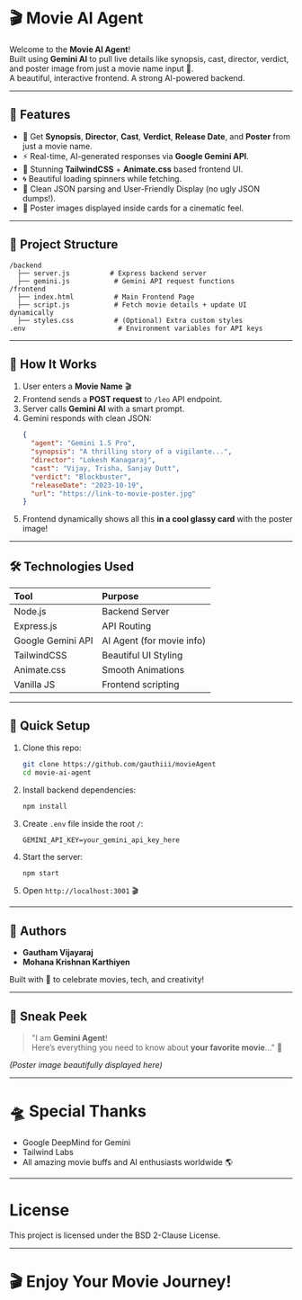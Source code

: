 
# 🎬 Movie AI Agent

Welcome to the **Movie AI Agent**!  
Built using **Gemini AI** to pull live details like synopsis, cast, director, verdict, and poster image from just a movie name input 🚀.  
A beautiful, interactive frontend. A strong AI-powered backend.

---

## 🌟 Features

- 🎥 Get **Synopsis**, **Director**, **Cast**, **Verdict**, **Release Date**, and **Poster** from just a movie name.
- ⚡ Real-time, AI-generated responses via **Google Gemini API**.
- 🎨 Stunning **TailwindCSS** + **Animate.css** based frontend UI.
- 🌀 Beautiful loading spinners while fetching.
- 📜 Clean JSON parsing and User-Friendly Display (no ugly JSON dumps!).
- 📸 Poster images displayed inside cards for a cinematic feel.

---

## 📂 Project Structure

```
/backend
  ├── server.js          # Express backend server
  ├── gemini.js           # Gemini API request functions
/frontend
  ├── index.html          # Main Frontend Page
  ├── script.js           # Fetch movie details + update UI dynamically
  ├── styles.css          # (Optional) Extra custom styles
.env                       # Environment variables for API keys
```

---

## 🚀 How It Works

1. User enters a **Movie Name** 🎬
2. Frontend sends a **POST request** to `/leo` API endpoint.
3. Server calls **Gemini AI** with a smart prompt.
4. Gemini responds with clean JSON:  
   ```json
   {
     "agent": "Gemini 1.5 Pro",
     "synopsis": "A thrilling story of a vigilante...",
     "director": "Lokesh Kanagaraj",
     "cast": "Vijay, Trisha, Sanjay Dutt",
     "verdict": "Blockbuster",
     "releaseDate": "2023-10-19",
     "url": "https://link-to-movie-poster.jpg"
   }
   ```
5. Frontend dynamically shows all this **in a cool glassy card** with the poster image!

---

## 🛠️ Technologies Used

| Tool | Purpose |
|:-----|:--------|
| Node.js | Backend Server |
| Express.js | API Routing |
| Google Gemini API | AI Agent (for movie info) |
| TailwindCSS | Beautiful UI Styling |
| Animate.css | Smooth Animations |
| Vanilla JS | Frontend scripting |

---

## 🎯 Quick Setup

1. Clone this repo:
   ```bash
   git clone https://github.com/gauthiii/movieAgent
   cd movie-ai-agent
   ```

2. Install backend dependencies:
   ```bash
   npm install
   ```

3. Create `.env` file inside the root `/`:
   ```
   GEMINI_API_KEY=your_gemini_api_key_here
   ```

4. Start the server:
   ```bash
   npm start
   ```

5. Open `http://localhost:3001` 🎬

---

## 👑 Authors

- **Gautham Vijayaraj**
- **Mohana Krishnan Karthiyen**

Built with 💙 to celebrate movies, tech, and creativity!

---

## 📸 Sneak Peek

> "I am **Gemini Agent**!  
> Here’s everything you need to know about **your favorite movie**..." 🎥

_(Poster image beautifully displayed here)_

---

# 🛸 Special Thanks

- Google DeepMind for Gemini
- Tailwind Labs
- All amazing movie buffs and AI enthusiasts worldwide 🌎

---

# License

This project is licensed under the BSD 2-Clause License.

---

# 🎬 Enjoy Your Movie Journey!

